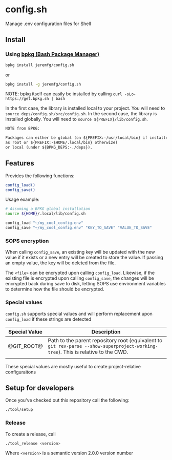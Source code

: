 # config.sh

Manage .env configuration files for Shell

## Install

### Using [bpkg (Bash Package Manager)](https://bpkg.sh/)

```bash
bpkg install jeremfg/config.sh
```

or

```bash
bpkg install -g jeremfg/config.sh
```

NOTE: bpkg itself can easily be installed by calling
`curl -sLo- https://get.bpkg.sh | bash`

In the first case, the library is installed local to your project.
You will need to `source deps/config.sh/src/config.sh`.
In the second case, the library is installed globally.
You will need to `source ${PREFIX}/lib/config.sh`.

```txt
NOTE from BPKG:

Packages can either be global (on ${PREFIX:-/usr/local/bin} if installed
as root or ${PREFIX:-$HOME/.local/bin} otherwize)
or local (under ${BPKG_DEPS:-./deps}).
```

## Features

Provides the following functions:

```bash
config_load()
config_save()
```

Usage example:

```bash
# Assuming a BPKG global installation
source ${HOME}/.local/lib/config.sh

config_load "~/my_cool_config.env"
config_save "~/my_cool_config.env" "KEY_TO_SAVE" "VALUE_TO_SAVE"
```

### SOPS encryption

When calling `config_save`, an existing key will be updated with the new value
if it exists or a new entry will be created to store the value.
If passing an empty value, the key will be deleted from the file.

The `<file>` can be encrypted upon calling `config_load`.
Likewise, if the existing file is encrypted upon calling `config_save`,
the changes will be encrypted back during save to disk,
letting SOPS use environment variables to determine how the file
should be encrypted.

### Special values

`config.sh` supports special values and will perform replacement
upon `config_load` if these strings are detected

<!-- markdownlint-disable MD013 -->
| Special Value | Description |
| ------------- | ----------- |
| @GIT_ROOT@    | Path to the parent repository root (equivalent to `git rev-parse --show-superproject-working-tree`). This is relative to the CWD. |
| | |
<!-- markdownlint-enable MD013 -->

These special values are mostly useful to create project-relative configuraitons

## Setup for developers

Once you've checked out this repository call the following:

```bash
./tool/setup
```

### Release

To create a release, call

```bash
./tool_release <version>
```

Where `<version>` is a semantic version 2.0.0 version number
